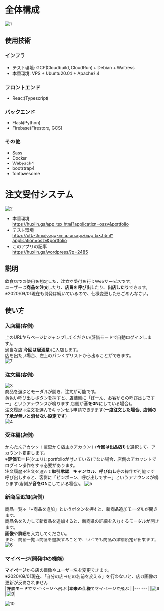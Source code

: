 # 全体構成  
![1](https://github.com/jSm449g4d/PF_apps/blob/master/assets/sikumi.png)  
## 使用技術   
### インフラ  
- テスト環境: GCP(Cloudbuild, CloudRun) + Debian + Waitress  
- 本番環境: VPS + Ubuntu20.04 + Apache2.4  
### フロントエンド  
- React(Typescript)  
### バックエンド  
- Flask(Python)
- Firebase(Firestore, GCS)
### その他  
- Sass
- Docker
- Webpack4
- bootstrap4
- fontawesome

# 注文受付システム  
![2](https://github.com/jSm449g4d/PF_apps/blob/master/assets/oszv_front.png)  
- 本番環境   
https://huxiin.ga/app_tsx.html?application=oszv&portfolio  
- テスト環境  
https://sfb-tlnesjcoqq-an.a.run.app/app_tsx.html?application=oszv&portfolio  
- このアプリの記事  
https://huxiin.ga/wordpress/?p=2485  
## 説明  
飲食店での使用を想定した、注文や受付を行うWebサービスです。  
ユーザーは**商品を注文**したり、**店員を呼び出し**たり、**出店したり**できます。  
※2020/09/01現在も開発は続いているので、仕様変更したらごめんなさい。  
## 使い方  
### 入店編(客側)  
上のURLからページにジャンプしてください(評価モードで自動ログインします)。  
適当な店(**今回は居酒屋**)に入店します。  
店を出たい場合、左上のパンくずリストから出ることができます。  
![7](https://github.com/jSm449g4d/PF_apps/blob/master/assets/oszv_pan.png)  
### 注文編(客側)  
![3](https://github.com/jSm449g4d/PF_apps/blob/master/assets/oszv_inned.png)  
商品を選ぶとモーダルが開き、注文が可能です。  
黄色い呼び出しボタンを押すと、店舗側に「ぽーん、お客からの呼び出しですー」というアナウンスが鳴ります(店側が**音をON**にしている場合)。  
注文履歴→注文を選んでキャンセル申請できまます(**一度注文した場合、店側の了承が無いと消せない設定です**)  
![4](https://github.com/jSm449g4d/PF_apps/blob/master/assets/oszv_ordering.png)  
### 受注編(店側)  
かんたんアカウント変更から店主のアカウント(**今回は出品店1**)を選択して、アカウント変更します。  
※**評価モード**(クエリにportfolioが付いている)でない場合、店側のアカウントでログイン操作をする必要があります。  
注文履歴→注文を選んで**取引承認**、**キャンセル**、**呼び出し**等の操作が可能です  
呼び出しすると、客側に「ピンポーン、呼び出しですー」というアナウンスが鳴ります(客側が**音をON**にしている場合)。 
![5](https://github.com/jSm449g4d/PF_apps/blob/master/assets/oszv_ordered.png)  
### 新商品追加(店側)  
商品一覧→「+商品を追加」というボタンを押すと、新商品追加モーダルが開きます。  
商品名を入力して新商品を追加すると、新商品の詳細を入力するモーダルが開きます。  
**画像**や**詳細**を入力してください。  
また、商品一覧→商品を選択することで、いつでも商品の詳細設定が出来ます。  
![6](https://github.com/jSm449g4d/PF_apps/blob/master/assets/oszv_additem.png)  
### マイページ(開発中の機能)  
**マイページ**から店の画像やユーザー名を変更できます。  
※2020/09/01現在、「自分の店→店の名前を変える」を行わないと、店の画像の更新が反映されません  
|**評価モード**でマイページへ飛ぶ  |**本来の仕様**でマイページで飛ぶ |
|---|---|
|![8](https://github.com/jSm449g4d/PF_apps/blob/master/assets/oszv_maiA.png)|![9](https://github.com/jSm449g4d/PF_apps/blob/master/assets/oszv_maiB.png)|

![10](https://github.com/jSm449g4d/PF_apps/blob/master/assets/oszv_maiDa.png)  
